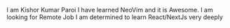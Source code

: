 I am Kishor Kumar Paroi
I have learned NeoVim and it is Awesome.
I am looking for Remote Job
I am determined to learn React/NextJs very deeply
